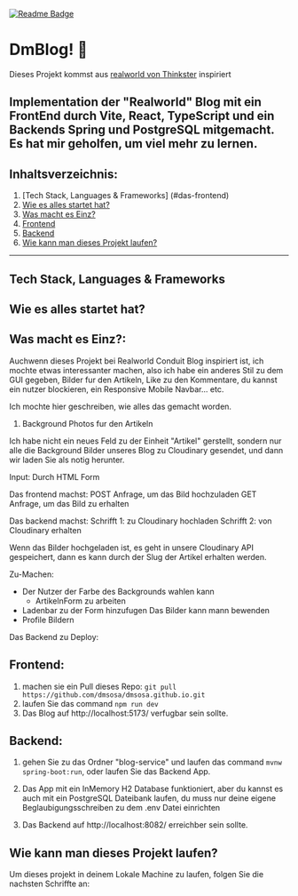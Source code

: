 [![Readme Badge](https://img.shields.io/badge/lang-en-lightgreen?style=flat)](https://github.com/dmsosa/dmblog/blob/main/readme.md)

# DmBlog! :apple:  

Dieses Projekt kommst aus [realworld von Thinkster](https://github.com/gothinkster/realworld) inspiriert 

Implementation der "Realworld" Blog mit ein FrontEnd durch Vite, React, TypeScript und ein Backends Spring und PostgreSQL mitgemacht. Es hat mir geholfen, um viel mehr zu lernen.
---

## Inhaltsverzeichnis:

1. [Tech Stack, Languages & Frameworks] (#das-frontend)
2. [Wie es alles startet hat?]()
3. [Was macht es Einz?]()
4. [Frontend]()
5. [Backend]()
6. [Wie kann man dieses Projekt laufen?]()

---


## Tech Stack, Languages & Frameworks

## Wie es alles startet hat?

## Was macht es Einz?:

Auchwenn dieses Projekt bei Realworld Conduit Blog inspiriert ist, ich mochte etwas interessanter machen, also ich habe ein anderes Stil zu dem GUI gegeben, Bilder fur den Artikeln, Like zu den Kommentare, du kannst ein nutzer blockieren, ein Responsive Mobile Navbar... etc.

Ich mochte hier geschreiben, wie alles das gemacht worden.

1. Background Photos fur den Artikeln

Ich habe nicht ein neues Feld zu der Einheit "Artikel" gerstellt, sondern nur alle die Background Bilder unseres Blog zu Cloudinary gesendet, und dann wir laden Sie als notig herunter.

Input: Durch HTML Form

Das frontend machst:
POST Anfrage, um das Bild hochzuladen
GET Anfrage, um das Bild zu erhalten

Das backend machst:
Schrifft 1: zu Cloudinary hochladen
Schrifft 2: von Cloudinary erhalten

Wenn das Bilder hochgeladen ist, es geht in unsere Cloudinary API gespeichert, dann es kann durch der Slug der Artikel erhalten werden.

Zu-Machen:
* Der Nutzer der Farbe des Backgrounds wahlen kann
    * ArtikelnForm zu arbeiten
* Ladenbar zu der Form hinzufugen
Das Bilder kann mann bewenden
* Profile Bildern

Das Backend zu Deploy:

## Frontend:

1. machen sie ein Pull dieses Repo: `git pull https://github.com/dmsosa/dmsosa.github.io.git`
2. laufen Sie das command `npm run dev`
3. Das Blog auf http://localhost:5173/ verfugbar sein sollte.

## Backend:

1. gehen Sie zu das Ordner "blog-service" und laufen das command `mvnw spring-boot:run`, oder laufen Sie das Backend App. 

2. Das App mit ein InMemory H2 Database funktioniert, aber du kannst es auch mit ein PostgreSQL Dateibank laufen, du muss nur deine eigene Beglaubigungsschreiben zu dem .env Datei einrichten

3. Das Backend auf http://localhost:8082/ erreichber sein sollte.


## Wie kann man dieses Projekt laufen?

Um dieses projekt in deinem Lokale Machine zu laufen, folgen Sie die nachsten Schriffte an: